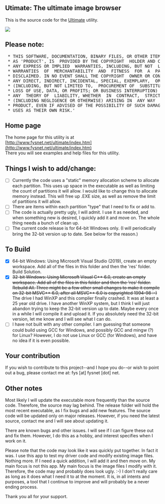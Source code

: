 ## Utimate: The ultimate image browser

This is the source code for the [Ultimate](http://www.fysnet.net/ultimate/index.htm) utility.

<img src=https://www.fysnet.net/ultimate/demodisk64.png>

## Please note:
<pre>
 * THIS SOFTWARE, DOCUMENTATION, BINARY FILES, OR OTHER ITEM, HEREBY FURTHER KNOWN
 * AS 'PRODUCT', IS  PROVIDED BY THE COPYRIGHT  HOLDER AND CONTRIBUTOR "AS IS" AND
 * ANY EXPRESS OR IMPLIED  WARRANTIES, INCLUDING, BUT NOT  LIMITED TO, THE IMPLIED
 * WARRANTIES  OF  MERCHANTABILITY  AND  FITNESS  FOR  A  PARTICULAR  PURPOSE  ARE 
 * DISCLAIMED. IN NO EVENT SHALL THE COPYRIGHT  OWNER OR CONTRIBUTOR BE LIABLE FOR
 * ANY DIRECT, INDIRECT, INCIDENTAL, SPECIAL, EXEMPLARY,  OR CONSEQUENTIAL DAMAGES
 * (INCLUDING, BUT NOT LIMITED TO,  PROCUREMENT OF  SUBSTITUTE GOODS  OR SERVICES;
 * LOSS OF USE, DATA, OR PROFITS; OR BUSINESS INTERRUPTION) HOWEVER  CAUSED AND ON
 * ANY  THEORY OF  LIABILITY, WHETHER  IN  CONTRACT,  STRICT  LIABILITY,  OR  TORT 
 * (INCLUDING NEGLIGENCE OR OTHERWISE) ARISING IN  ANY WAY  OUT OF THE USE OF THIS
 * PRODUCT, EVEN IF ADVISED OF THE POSSIBILITY OF SUCH DAMAGE.  READER AND/OR USER
 * USES AS THEIR OWN RISK.'
</pre>

## Home page
The home page for this utility is at [http://www.fysnet.net/ultimate/index.htm](http://www.fysnet.net/ultimate/index.htm)<br />
There you will see examples and help files for this utility.

## Things I wish to add/change:
- [ ] Currently the code uses a "static" memory allocation scheme to allocate each partition.
This uses up space in the executable as well as limiting the count of partitions it will allow.  I would like to change this to allocate memory instead.  This will free up .EXE size, as well as remove the limit of partitions it will allow.
- [ ] There are items within each partition "type" that I need to fix or add to.
- [ ] The code is actually pretty ugly, I will admit.  I use it as needed, and when something new is desired, I quickly add it and move on.  The whole thing needs a bunch of clean up.
- [ ] The current code release is for 64-bit Windows only.  (I will periodically bring the 32-bit version up to date. See below for the reason.)

## To Build
- [X] 64-bit Windows: Using Microsoft Visual Studio (2019), create an empty workspace.  Add all of the files in this folder and then the 'res' folder. Build Solution.
- [X] <strike>32-bit Windows: Using Microsoft Visual C++ 6.0, create an empty workspace.  Add all of the files in this folder and then the 'res' folder.  Rebuild All. Three might be a few other small changes to make it compile on 32-bit MSVC++ 6.0, after all MSVC++ 6.0 is copyrighted 1994-98 :-)</strike> The drive I had WinXP and this compiler finally crashed.  It was at least a 25 year old drive.  I have another WinXP system, but I think I will just abandon trying to keep the 32-bit version up to date.  Maybe every once in a while I will compile it and upload it.  If you absolutely need the 32-bit version, let me know and I will see what I can do.
- [ ] I have not built with any other compiler.  I am guessing that someone could build using GCC for Windows, and possibly GCC and mingw (?) for Linux?  However, I do not use Linux or GCC (for Windows), and have no idea if it is even possible.

## Your contribution
If you wish to contribute to this project--and I hope you do--or wish to point out a bug, please contact me at: fys [at] fysnet [dot] net.

## Other notes
Most likely I will update the executable more frequently than the source code.  Therefore, the source may lag behind.  The release folder will hold the most recent executable, as I fix bugs and add new features.  The source code will be updated only on major releases.  However, if you need the latest source, contact me and I will see about updating it.

There are known bugs and other issues.  I will see if I can figure these out and fix them.  However, I do this as a hobby, and interest specifies when I work on it.

Please note that the code may look like it was quickly put together. In fact it was. I use this app to test my driver code and modify existing image files.  Nothing more.  If I need a quick addition, I will add it and then move on.  My main focus is not this app.  My main focus is the image files I modify with it.  Therefore, the code may and probably does look ugly. :-)  I don't really care as long as it does what I need it to at the moment.  It is, in all intents and purposes, a tool that I continue to improve and will probably be a never ending process.

Thank you all for your support.
